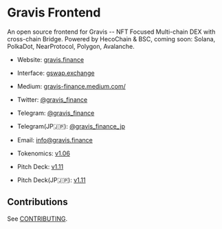 # Gravis Frontend

An open source frontend for Gravis -- NFT Focused Multi-chain DEX with cross-chain Bridge. Powered by HecoChain & BSC, coming soon: Solana, PolkaDot, NearProtocol, Polygon, Avalanche.

- Website: [gravis.finance](gravis.finance)
- Interface: [gswap.exchange](https://gswap.exchange)
- Medium: [gravis-finance.medium.com/](https://gravis-finance.medium.com/)
- Twitter: [@gravis_finance](https://twitter.com/gravis_finance)
- Telegram: [@gravis_finance](https://t.me/gravis_finance)
- Telegram(JP🇯🇵): [@gravis_finance_jp](https://t.me/gravis_finance_jp)
- Email: [info@gravis.finance](mailto:info@gravis.finance)
- Tokenomics: [v1.06](https://docs.google.com/spreadsheets/d/1JfHN1J_inbAbANSCuspO8CIWuyiCDLB36pcuHItW0eM/edit#gid=1509806282)
- Pitch Deck: [v1.11](https://gateway.pinata.cloud/ipfs/QmQyWnMBruL7n7vqyVYxNXQdpm5rffj9e1Wr2Q48LU9PvY/gravis_presentation.pdf)

- Pitch Deck(JP🇯🇵): [v1.11](https://gateway.pinata.cloud/ipfs/QmS3gYhCphkyDN1GWg3TTqKFdJUCGXTKiGpi6BhSupjpJb/Gravis_presentation_JP.pdf)

## Contributions

See [CONTRIBUTING](./CONTRIBUTING.md).
